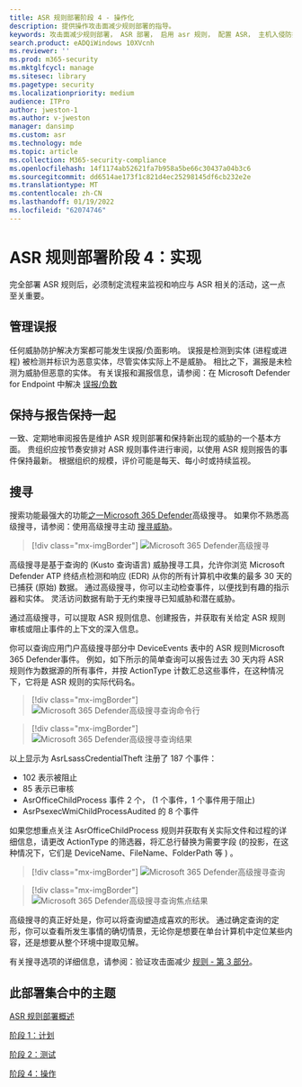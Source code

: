 ```yaml
---
title: ASR 规则部署阶段 4 - 操作化
description: 提供操作攻击面减少规则部署的指导。
keywords: 攻击面减少规则部署， ASR 部署， 启用 asr 规则， 配置 ASR， 主机入侵防护系统， 保护规则， 反攻击规则， 反攻击， 攻击规则， 感染防护规则， Microsoft Defender for Endpoint， 配置 ASR 规则
search.product: eADQiWindows 10XVcnh
ms.reviewer: ''
ms.prod: m365-security
ms.mktglfcycl: manage
ms.sitesec: library
ms.pagetype: security
ms.localizationpriority: medium
audience: ITPro
author: jweston-1
ms.author: v-jweston
manager: dansimp
ms.custom: asr
ms.technology: mde
ms.topic: article
ms.collection: M365-security-compliance
ms.openlocfilehash: 14f1174ab52621fa7b958a5be66c30437a04b3c6
ms.sourcegitcommit: dd6514ae173f1c821d4ec25298145df6cb232e2e
ms.translationtype: MT
ms.contentlocale: zh-CN
ms.lasthandoff: 01/19/2022
ms.locfileid: "62074746"
---
```

# <a name="asr-rules-deployment-phase-4-operationalize"></a>ASR 规则部署阶段 4：实现

完全部署 ASR 规则后，必须制定流程来监视和响应与 ASR 相关的活动，这一点至关重要。

## <a name="manage-false-positives"></a>管理误报

任何威胁防护解决方案都可能发生误报/负面影响。 误报是检测到实体 (进程或进程) 被检测并标识为恶意实体，尽管实体实际上不是威胁。 相比之下，漏报是未检测为威胁但恶意的实体。 有关误报和漏报信息，请参阅：在 Microsoft Defender for Endpoint 中解决 [误报/负数](defender-endpoint-false-positives-negatives.md)

## <a name="keeping-up-with-reports"></a>保持与报告保持一起

一致、定期地审阅报告是维护 ASR 规则部署和保持新出现的威胁的一个基本方面。 贵组织应按节奏安排对 ASR 规则事件进行审阅，以使用 ASR 规则报告的事件保持最新。 根据组织的规模，评价可能是每天、每小时或持续监视。

## <a name="hunting"></a>搜寻

搜索功能最强大的功能[之一Microsoft 365 Defender](https://security.microsoft.com)高级搜寻。 如果你不熟悉高级搜寻，请参阅：使用高级搜寻主动 [搜寻威胁](/windows/security/threat-protection/microsoft-defender-atp/advanced-hunting-overview)。

> [!div class="mx-imgBorder"]
> ![Microsoft 365 Defender高级搜寻](images/asr-defender365-advanced-hunting2.png)

高级搜寻是基于查询的 (Kusto 查询语言) 威胁搜寻工具，允许你浏览 Microsoft Defender ATP 终结点检测和响应 (EDR) 从你的所有计算机中收集的最多 30 天的已捕获 (原始) 数据。 通过高级搜寻，你可以主动检查事件，以便找到有趣的指示器和实体。 灵活访问数据有助于无约束搜寻已知威胁和潜在威胁。

通过高级搜寻，可以提取 ASR 规则信息、创建报告，并获取有关给定 ASR 规则审核或阻止事件的上下文的深入信息。

 你可以查询应用门户高级搜寻部分中 DeviceEvents 表中的 ASR 规则Microsoft 365 Defender事件。 例如，如下所示的简单查询可以报告过去 30 天内将 ASR 规则作为数据源的所有事件，并按 ActionType 计数汇总这些事件，在这种情况下，它将是 ASR 规则的实际代码名。

> [!div class="mx-imgBorder"]
> ![Microsoft 365 Defender高级搜寻查询命令行](images/asr-defender365-advanced-hunting3.png)

> [!div class="mx-imgBorder"]
> ![Microsoft 365 Defender高级搜寻查询结果](images/asr-defender365-advanced-hunting4.png)

以上显示为 AsrLsassCredentialTheft 注册了 187 个事件：

- 102 表示被阻止
- 85 表示已审核
- AsrOfficeChildProcess 事件 2 个， (1 个事件，1 个事件用于阻止) 
- AsrPsexecWmiChildProcessAudited 的 8 个事件

如果您想重点关注 AsrOfficeChildProcess 规则并获取有关实际文件和过程的详细信息，请更改 ActionType 的筛选器，将汇总行替换为需要字段 (的投影，在这种情况下，它们是 DeviceName、FileName、FolderPath 等 ) 。

> [!div class="mx-imgBorder"]
> ![Microsoft 365 Defender高级搜寻查询](images/asr-defender365-advanced-hunting4b.png)

> [!div class="mx-imgBorder"]
> ![Microsoft 365 Defender高级搜寻查询焦点结果](images/asr-defender365-advanced-hunting5b.png)

高级搜寻的真正好处是，你可以将查询塑造成喜欢的形状。 通过确定查询的定形，你可以查看所发生事情的确切情景，无论你是想要在单台计算机中定位某些内容，还是想要从整个环境中提取见解。

有关搜寻选项的详细信息，请参阅：验证攻击面减少 [规则 - 第 3 部分](https://techcommunity.microsoft.com/t5/microsoft-defender-for-endpoint/demystifying-attack-surface-reduction-rules-part-3/ba-p/1360968)。

## <a name="topics-in-this-deployment-collection"></a>此部署集合中的主题

[ASR 规则部署概述](attack-surface-reduction-rules-deployment.md)

[阶段 1：计划](attack-surface-reduction-rules-deployment-phase-1.md)

[阶段 2：测试](attack-surface-reduction-rules-deployment-phase-2.md)

[阶段 4：操作](attack-surface-reduction-rules-deployment-phase-4.md)
